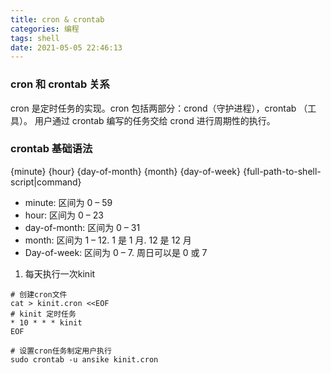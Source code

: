 ```yaml
---
title: cron & crontab
categories: 编程
tags: shell
date: 2021-05-05 22:46:13
---
```


### cron 和 crontab 关系

cron 是定时任务的实现。cron 包括两部分：crond（守护进程），crontab （工具）。
用户通过 crontab 编写的任务交给 crond 进行周期性的执行。

### crontab 基础语法

{minute} {hour} {day-of-month} {month} {day-of-week} {full-path-to-shell-script|command}

- minute: 区间为 0 – 59
- hour: 区间为 0 – 23
- day-of-month: 区间为 0 – 31
- month: 区间为 1 – 12. 1 是 1 月. 12 是 12 月
- Day-of-week: 区间为 0 – 7. 周日可以是 0 或 7

1. 每天执行一次kinit
```shell
# 创建cron文件
cat > kinit.cron <<EOF
# kinit 定时任务
* 10 * * * kinit
EOF

# 设置cron任务制定用户执行
sudo crontab -u ansike kinit.cron
```